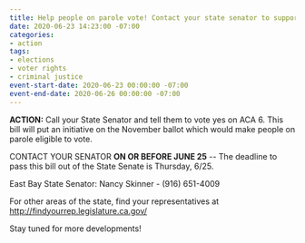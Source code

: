 ```yaml
---
title: Help people on parole vote! Contact your state senator to support ACA 6
date: 2020-06-23 14:23:00 -07:00
categories:
- action
tags:
- elections
- voter rights
- criminal justice
event-start-date: 2020-06-23 00:00:00 -07:00
event-end-date: 2020-06-26 00:00:00 -07:00
---
```


**ACTION:** Call your State Senator and tell them to vote yes on ACA 6. This bill will put an initiative on the November ballot which would make people on parole eligible to vote. 

CONTACT YOUR SENATOR **ON OR BEFORE JUNE 25** -- The deadline to pass this bill out of the State Senate is Thursday, 6/25. 

East Bay State Senator: Nancy Skinner - (916) 651-4009

For other areas of the state, find your representatives at http://findyourrep.legislature.ca.gov/

Stay tuned for more developments! 
